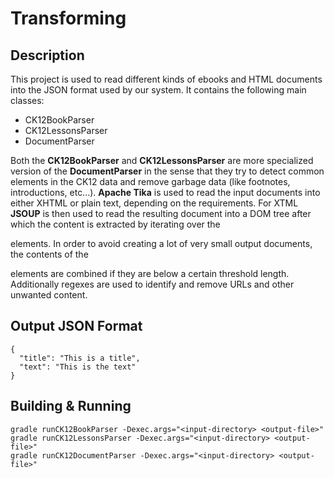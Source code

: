 # Transforming

## Description

This project is used to read different kinds of ebooks and HTML documents into the JSON format used by our system.
It contains the following main classes:

* CK12BookParser
* CK12LessonsParser
* DocumentParser

Both the **CK12BookParser** and **CK12LessonsParser** are more specialized version of the **DocumentParser** in the sense that they try to detect
common elements in the CK12 data and remove garbage data (like footnotes, introductions, etc...). **Apache Tika** is used to read the input documents into
either XHTML or plain text, depending on the requirements. For XTML **JSOUP** is then used to read the resulting document into a DOM tree after which the content is extracted by iterating over the *<p>* elements. In order to avoid creating a lot of very small output documents, the contents of the *<p>* elements are combined if they are below a certain threshold length. Additionally regexes are used to identify and remove URLs and other unwanted content.

## Output JSON Format

    {
      "title": "This is a title",
      "text": "This is the text"
    }

## Building & Running

	gradle runCK12BookParser -Dexec.args="<input-directory> <output-file>"
	gradle runCK12LessonsParser -Dexec.args="<input-directory> <output-file>"
	gradle runCK12DocumentParser -Dexec.args="<input-directory> <output-file>"
